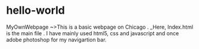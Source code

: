 # hello-world
MyOwnWebpage
~>This is a basic webpage on Chicago .
_Here, Index.html is the main file .
I have mainly used html5, css and javascript and once adobe photoshop for my navigartion bar.
